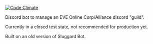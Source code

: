[![Code Climate](https://codeclimate.com/github/shibdib/EVE-Discord/badges/gpa.svg)](https://codeclimate.com/github/shibdib/EVE-Discord)


Discord bot to manage an EVE Online Corp/Alliance discord "guild".

Currently in a closed test state, not recommended for production yet.

Built on an old version of Sluggard Bot.
